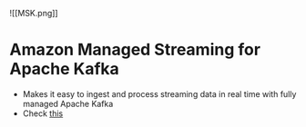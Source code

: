 ![[MSK.png]]
# Amazon Managed Streaming for Apache Kafka
- Makes it easy to ingest and process streaming data in real time with fully managed Apache Kafka
- Check [this](https://www.youtube.com/watch?v=uvb00oaa3k8)
